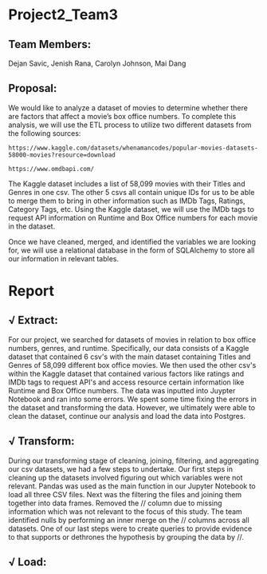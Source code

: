 # Project2_Team3
## Team Members: 
Dejan Savic, Jenish Rana, Carolyn Johnson, Mai Dang 

## Proposal:

We would like to analyze a dataset of movies to determine whether there are factors that affect a movie’s box office numbers. To complete this analysis, we will use the ETL process to utilize two different datasets from the following sources:</br>

    https://www.kaggle.com/datasets/whenamancodes/popular-movies-datasets-58000-movies?resource=download

    https://www.omdbapi.com/

The Kaggle dataset includes a list of 58,099 movies with their Titles and Genres in one csv. The other 5 csvs all contain unique IDs for us to be able to merge them to bring in other information such as IMDb Tags, Ratings, Category Tags, etc. Using the Kaggle dataset, we will use the IMDb tags to request API information on Runtime and Box Office numbers for each movie in the dataset.

Once we have cleaned, merged, and identified the variables we are looking for, we will use a relational database in the form of SQLAlchemy to store all our information in relevant tables.

# Report

## √ Extract: 
   For our project, we searched for datasets of movies in relation to box office numbers, genres, and runtime. Specifically, our data consists of a Kaggle  dataset that contained 6 csv's with the main dataset containing Titles and Genres of 58,099 different box office movies. We then used the other csv's within the Kaggle dataset that contained various factors like ratings and IMDb tags to request API's and access resource certain information like Runtime and Box Office numbers. The data was inputted into Juypter Notebook and ran into some errors. We spent some time fixing the errors in the dataset and transforming the data. However, we ultimately were able to clean the dataset, continue our analysis and load the data into Postgres.

## √ Transform: 
  During our transforming stage of cleaning, joining, filtering, and aggregating our csv datasets, we had a few steps to undertake. Our first steps in cleaning up the datasets involved figuring out which variables were not relevant. Pandas was used as the main function in our Jupyter Notebook to load all three CSV files. Next was the filtering the files and joining them together into data frames. Removed the // column due to missing information which was not relevant to the focus of this study. The team identified nulls by performing an inner merge on the // columns across all datasets. One of our last steps were to create queries to provide evidence to that supports or dethrones the hypothesis by grouping the data by //. 
    
## √ Load: 
